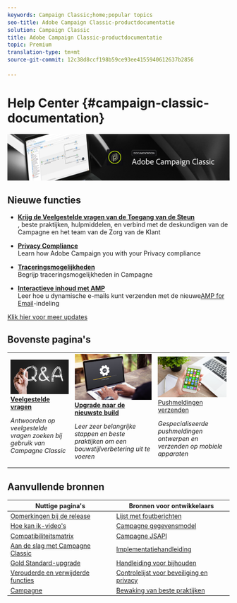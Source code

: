 ```yaml
---
keywords: Campaign Classic;home;popular topics
seo-title: Adobe Campaign Classic-productdocumentatie
solution: Campaign Classic
title: Adobe Campaign Classic-productdocumentatie
topic: Premium
translation-type: tm+mt
source-git-commit: 12c38d8ccf198b59ce93ee4155940612637b2856

---
```



# Help Center {#campaign-classic-documentation}

![](platform/using/assets/do-not-localize/banner_acc_doc.jpg)

## Nieuwe functies

* **[Krijg de Veelgestelde vragen van de Toegang van de Steun](https://helpx.adobe.com/campaign/kb/ac-support.html)**</br>, beste praktijken, hulpmiddelen, en verbind met de deskundigen van de Campagne en het team van de Zorg van de Klant

* **[Privacy Compliance](https://helpx.adobe.com/campaign/kb/campaign-privacy.html)**<br/> Learn how Adobe Campaign you with your Privacy compliance

* **[Traceringsmogelijkheden](https://helpx.adobe.com/campaign/kb/acc-tracking.html)**<br/> Begrijp traceringsmogelijkheden in Campagne

* **[Interactieve inhoud met AMP](delivery/using/defining-interactive-content.md)**<br/>Leer hoe u dynamische e-mails kunt verzenden met de nieuwe[AMP for Email](https://amp.dev/about/email/)-indeling

[Klik hier voor meer updates](/help/rn/using/documentation-updates.md)

## Bovenste pagina&#39;s

<table>
<tr>
  <td>
    <a href="platform/using/common-questions.md">
      <img alt="Veelgestelde vragen" src="platform/using/assets/FAQ.png"/>
    </a>
    <div>
      <a href="platform/using/common-questions.md">
    <strong>Veelgestelde vragen</strong></a>
    </div>
    <p>
    <em>Antwoorden op veelgestelde vragen zoeken bij gebruik van Campagne Classic</em>
    <p>
  </td>
   <td>
    <a href="https://docs.campaign.adobe.com/doc/AC/getting_started/EN/buildUpgrade.html">
      <img alt="Upgrade maken" src="platform/using/assets/upgrade.png" />
    </a>
    <div>
      <a href="https://docs.campaign.adobe.com/doc/AC/getting_started/EN/buildUpgrade.html">
    <strong>Upgrade naar de nieuwste build</strong></a>
    </div>
    <p>
    <em>Leer zeer belangrijke stappen en beste praktijken om een bouwstijlverbetering uit te voeren</em>
    <p>
  </td>
  <td>
    <a href="delivery/using/creating-notifications.md">
       <img alt="Pushmeldingen" src="platform/using/assets/push.png" />
    </a>
    <div>
       <a href="delivery/using/creating-notifications.md">
    Pushmeldingen <strong></strong>verzenden </a>
    </div>
    <p>
    <em>Gespecialiseerde pushmeldingen ontwerpen en verzenden op mobiele apparaten</em>
    <p>
  </td>
</tr>
</table>

## Aanvullende bronnen

| Nuttige pagina&#39;s | Bronnen voor ontwikkelaars |
|---|---|
| [Opmerkingen bij de release](/help/rn/using/latest-release.md) | [Lijst met foutberichten](https://docs.adobe.com/content/help/en/campaign-classic/technicalresources/error_messages/error_codes.html) |
| [Hoe kan ik-video&#39;s](https://docs.adobe.com/content/help/en/campaign-learn/campaign-classic-tutorials/overview.html) | [Campagne gegevensmodel](configuration/using/about-data-model.md) |
| [Compatibiliteitsmatrix](https://helpx.adobe.com/campaign/kb/compatibility-matrix.html) | [Campagne JSAPI](https://docs.adobe.com/content/help/en/campaign-classic/technicalresources/api/p-1.html) |
| [Aan de slag met Campagne Classic](platform/using/about-adobe-campaign-classic.md) | [Implementatiehandleiding](https://helpx.adobe.com/campaign/kb/acc-implementation.html) |
| [Gold Standard-upgrade](https://helpx.adobe.com/campaign/kb/gold-standard.html) | [Handleiding voor bijhouden](https://helpx.adobe.com/campaign/kb/acc-tracking.html) |
| [Verouderde en verwijderde functies](https://helpx.adobe.com/campaign/kb/deprecated-and-removed-features.html) | [Controlelijst voor beveiliging en privacy](https://helpx.adobe.com/campaign/kb/acc-security.html) |
| [Campagne](https://docs.adobe.com/content/help/en/control-panel/using/control-panel-home.html) | [Bewaking van beste praktijken](https://helpx.adobe.com/campaign/kb/acc-maintenance.html) |
